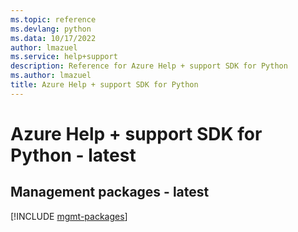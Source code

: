 ```yaml
---
ms.topic: reference
ms.devlang: python
ms.data: 10/17/2022
author: lmazuel
ms.service: help+support
description: Reference for Azure Help + support SDK for Python
ms.author: lmazuel
title: Azure Help + support SDK for Python
---
```

# Azure Help + support SDK for Python - latest

## Management packages - latest
[!INCLUDE [mgmt-packages](help-+-support-mgmt-index.md)]